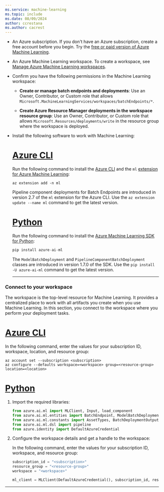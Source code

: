 ```yaml
---
ms.service: machine-learning
ms.topic: include
ms.date: 08/09/2024
author: ccrestana
ms.author: cacrest
---
```


- An Azure subscription. If you don't have an Azure subscription, create a free account before you begin. Try the [free or paid version of Azure Machine Learning](https://azure.microsoft.com/free/).

- An Azure Machine Learning workspace. To create a workspace, see [Manage Azure Machine Learning workspaces](../how-to-manage-workspace.md).

- Confirm you have the following permissions in the Machine Learning workspace:

   - **Create or manage batch endpoints and deployments**: Use an Owner, Contributor, or Custom role that allows `Microsoft.MachineLearningServices/workspaces/batchEndpoints/*`.

   - **Create Azure Resource Manager deployments in the workspace resource group**: Use an Owner, Contributor, or Custom role that allows `Microsoft.Resources/deployments/write` in the resource group where the workspace is deployed.

- Install the following software to work with Machine Learning:

   # [Azure CLI](#tab/cli)
   
   Run the following command to install the [Azure CLI](/cli/azure/) and the `ml` [extension for Azure Machine Learning](../how-to-configure-cli.md):
   
   ```azurecli
   az extension add -n ml
   ```
   
   Pipeline component deployments for Batch Endpoints are introduced in version 2.7 of the `ml` extension for the Azure CLI. Use the `az extension update --name ml` command to get the latest version.
   
   # [Python](#tab/python)
   
   Run the following command to install the [Azure Machine Learning SDK for Python](https://aka.ms/sdk-v2-install):
   
   ```python
   pip install azure-ai-ml
   ```
   
   The `ModelBatchDeployment` and `PipelineComponentBatchDeployment` classes are introduced in version 1.7.0 of the SDK. Use the `pip install -U azure-ai-ml` command to get the latest version.

   ---
   
### Connect to your workspace

The workspace is the top-level resource for Machine Learning. It provides a centralized place to work with all artifacts you create when you use Machine Learning. In this section, you connect to the workspace where you perform your deployment tasks.

# [Azure CLI](#tab/cli)

In the following command, enter the values for your subscription ID, workspace, location, and resource group:

```azurecli
az account set --subscription <subscription>
az configure --defaults workspace=<workspace> group=<resource-group> location=<location>
```

# [Python](#tab/python)

1. Import the required libraries:

   ```python
   from azure.ai.ml import MLClient, Input, load_component
   from azure.ai.ml.entities import BatchEndpoint, ModelBatchDeployment, ModelBatchDeploymentSettings, PipelineComponentBatchDeployment, Model, AmlCompute, Data, BatchRetrySettings, CodeConfiguration, Environment, Data
   from azure.ai.ml.constants import AssetTypes, BatchDeploymentOutputAction
   from azure.ai.ml.dsl import pipeline
   from azure.identity import DefaultAzureCredential
   ```

1. Configure the workspace details and get a handle to the workspace:

   In the following command, enter the values for your subscription ID, workspace, and resource group:
   
   ```python
   subscription_id = "<subscription>"
   resource_group = "<resource-group>"
   workspace = "<workspace>"
   
   ml_client = MLClient(DefaultAzureCredential(), subscription_id, resource_group, workspace)
   ```

---
